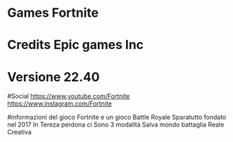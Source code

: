# Games Fortnite
# Credits Epic games Inc
# Versione 22.40

#Social   https://www.youtube.com/Fortnite https://www.instagram.com/Fortnite 

#informazioni del gioco  Fortnite e un gioco Battle Royale Sparatutto fondato nel 2017 In Tereza perdona ci Sono 3 modalità Salva mondo battaglia Reale Creativa
